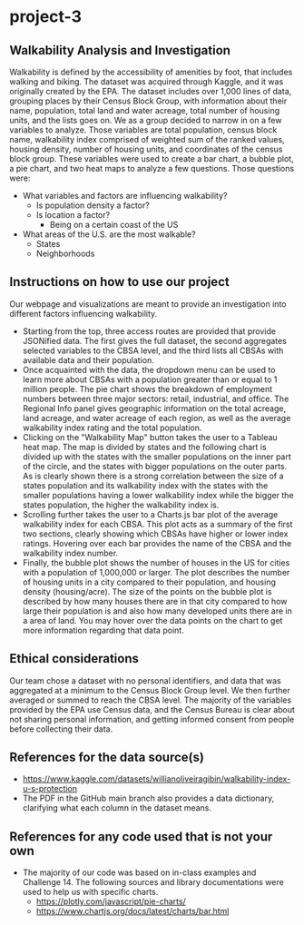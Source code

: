 # project-3

## Walkability Analysis and Investigation
Walkability is defined by the accessibility of amenities by foot, that includes walking and biking. The dataset was acquired through Kaggle, and it was originally created by the EPA. The dataset includes over 1,000 lines of data, grouping places by their Census Block Group, with information about their name, population, total land and water acreage, total number of housing units, and the lists goes on. We as a group decided to narrow in on a few variables to analyze. Those variables are total population, census block name, walkability index comprised of weighted sum of the ranked values, housing density, number of housing units, and coordinates of the census block group. These variables were used to create a bar chart, a bubble plot, a pie chart, and two heat maps to analyze a few questions. Those questions were:
- What variables and factors are influencing walkability?
  - Is population density a factor?
  - Is location a factor?
    - Being on a certain coast of the US
- What areas of the U.S. are the most walkable?
  - States
  - Neighborhoods

## Instructions on how to use our project
Our webpage and visualizations are meant to provide an investigation into different factors influencing walkability. 
- Starting from the top, three access routes are provided that provide JSONified data. The first gives the full dataset, the second aggregates selected variables to the CBSA level, and the third lists all CBSAs with available data and their population.
- Once acquainted with the data, the dropdown menu can be used to learn more about CBSAs with a population greater than or equal to 1 million people. The pie chart shows the breakdown of employment numbers between three major sectors: retail, industrial, and office. The Regional Info panel gives geographic information on the total acreage, land acreage, and water acreage of each region, as well as the average walkability index rating and the total population.
- Clicking on the "Walkability Map" button takes the user to a Tableau heat map. The map is divided by states and the following chart is divided up with the states with the smaller populations on the inner part of the circle, and the states with bigger populations on the outer parts. As is clearly shown there is a strong correlation between the size of a states population and its walkability index with the states with the smaller populations having a lower walkability index while the bigger the states population, the higher the walkability index is.
- Scrolling further takes the user to a Charts.js bar plot of the average walkability index for each CBSA. This plot acts as a summary of the first two sections, clearly showing which CBSAs have higher or lower index ratings. Hovering over each bar provides the name of the CBSA and the walkability index number.
- Finally, the bubble plot shows the number of houses in the US for cities with a population of 1,000,000 or larger. The plot describes the number of housing units in a city compared to their population, and housing density (housing/acre). The size of the points on the bubble plot is described by how many houses there are in that city compared to how large their population is and also how many developed units there are in a area of land. You may hover over the data points on the chart to get more information regarding that data point.

## Ethical considerations
Our team chose a dataset with no personal identifiers, and data that was aggregated at a minimum to the Census Block Group level. We then further averaged or summed to reach the CBSA level. The majority of the variables provided by the EPA use Census data, and the Census Bureau is clear about not sharing personal information, and getting informed consent from people before collecting their data. 

## References for the data source(s)
- https://www.kaggle.com/datasets/willianoliveiragibin/walkability-index-u-s-protection
- The PDF in the GitHub main branch also provides a data dictionary, clarifying what each column in the dataset means. 

## References for any code used that is not your own
- The majority of our code was based on in-class examples and Challenge 14. The following sources and library documentations were used to help us with specific charts. 
  - https://plotly.com/javascript/pie-charts/
  - https://www.chartjs.org/docs/latest/charts/bar.html
